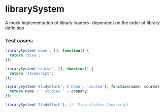 # librarySystem
A mock implementation of library loaders- dependent on the order of library definition

### Test cases:
```javascript
librarySystem('name', [], function() {
  return 'Siva';
});

librarySystem('course', [], function() {
  return 'Javascript';
});

librarySystem('StudyBlurb', ['name', 'course'], function(name, course) {
  return name + ' studies ' + company;
});

librarySystem('StudyBlurb'); // 'Siva studies Javascript'
```
